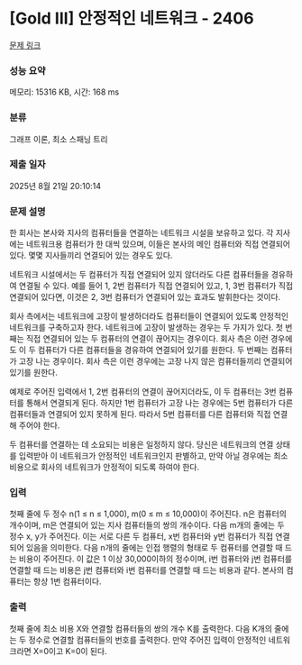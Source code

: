 # [Gold III] 안정적인 네트워크 - 2406 

[문제 링크](https://www.acmicpc.net/problem/2406) 

### 성능 요약

메모리: 15316 KB, 시간: 168 ms

### 분류

그래프 이론, 최소 스패닝 트리

### 제출 일자

2025년 8월 21일 20:10:14

### 문제 설명

<p>한 회사는 본사와 지사의 컴퓨터들을 연결하는 네트워크 시설을 보유하고 있다. 각 지사에는 네트워크용 컴퓨터가 한 대씩 있으며, 이들은 본사의 메인 컴퓨터와 직접 연결되어 있다. 몇몇 지사들끼리 연결되어 있는 경우도 있다.</p>

<p>네트워크 시설에서는 두 컴퓨터가 직접 연결되어 있지 않더라도 다른 컴퓨터들을 경유하여 연결될 수 있다. 예를 들어 1, 2번 컴퓨터가 직접 연결되어 있고, 1, 3번 컴퓨터가 직접 연결되어 있다면, 이것은 2, 3번 컴퓨터가 연결되어 있는 효과도 발휘한다는 것이다.</p>

<p>회사 측에서는 네트워크에 고장이 발생하더라도 컴퓨터들이 연결되어 있도록 안정적인 네트워크를 구축하고자 한다. 네트워크에 고장이 발생하는 경우는 두 가지가 있다. 첫 번째는 직접 연결되어 있는 두 컴퓨터의 연결이 끊어지는 경우이다. 회사 측은 이런 경우에도 이 두 컴퓨터가 다른 컴퓨터들을 경유하여 연결되어 있기를 원한다. 두 번째는 컴퓨터가 고장 나는 경우이다. 회사 측은 이런 경우에는 고장 나지 않은 컴퓨터들끼리 연결되어 있기를 원한다.</p>

<p>예제로 주어진 입력에서 1, 2번 컴퓨터의 연결이 끊어지더라도, 이 두 컴퓨터는 3번 컴퓨터를 통해서 연결되게 된다. 하지만 1번 컴퓨터가 고장 나는 경우에는 5번 컴퓨터가 다른 컴퓨터들과 연결되어 있지 못하게 된다. 따라서 5번 컴퓨터를 다른 컴퓨터와 직접 연결해 주어야 한다.</p>

<p>두 컴퓨터를 연결하는 데 소요되는 비용은 일정하지 않다. 당신은 네트워크의 연결 상태를 입력받아 이 네트워크가 안정적인 네트워크인지 판별하고, 만약 아닐 경우에는 최소 비용으로 회사의 네트워크가 안정적이 되도록 하여야 한다.</p>

### 입력 

 <p>첫째 줄에 두 정수 n(1 ≤ n ≤ 1,000), m(0 ≤ m ≤ 10,000)이 주어진다. n은 컴퓨터의 개수이며, m은 연결되어 있는 지사 컴퓨터들의 쌍의 개수이다. 다음 m개의 줄에는 두 정수 x, y가 주어진다. 이는 서로 다른 두 컴퓨터, x번 컴퓨터와 y번 컴퓨터가 직접 연결되어 있음을 의미한다. 다음 n개의 줄에는 인접 행렬의 형태로 두 컴퓨터를 연결할 때 드는 비용이 주어진다. 이 값은 1 이상 30,000이하의 정수이며, i번 컴퓨터와 j번 컴퓨터를 연결할 때 드는 비용은 j번 컴퓨터와 i번 컴퓨터를 연결할 때 드는 비용과 같다. 본사의 컴퓨터는 항상 1번 컴퓨터이다.</p>

### 출력 

 <p>첫째 줄에 최소 비용 X와 연결할 컴퓨터들의 쌍의 개수 K를 출력한다. 다음 K개의 줄에는 두 정수로 연결할 컴퓨터들의 번호를 출력한다. 만약 주어진 입력이 안정적인 네트워크라면 X=0이고 K=0이 된다.</p>

